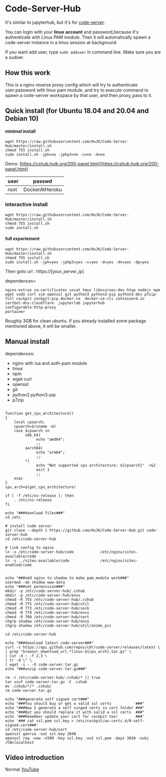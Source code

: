 # Code-Server-Hub
It's similar to jupyterhub, but it's for [code-server](https://github.com/cdr/code-server).

You can login with your **linux account** and password,because it's authenticate with Linux PAM module. 
Then it will automatically spawn a code-server instance in a tmux session at background.

If you want add user, type ```sudo adduser``` in command line. Make sure you are a sudoer.

## How this work
This is a nginx reverse proxy config which will try to authenticate user:password with linux pam module ,and try to execute command to spawn a code-server workspace by that user, and then proxy_pass to it.

## Quick install (for Ubuntu 18.04 and 20.04 and Debian 10)

#### minimal install
```
wget https://raw.githubusercontent.com/HuJK/Code-Server-Hub/master/install.sh
chmod 755 install.sh 
sudo install.sh -jph=no -jphp3=no -c=no -d=no
```

Demo:
[https://cshub.hujk.org/200-panel.html](https://cshub.hujk.org/200-panel.html) 

user|passwd
----|---------------
root|DockerAtHeroku

### interactive install
```
wget https://raw.githubusercontent.com/HuJK/Code-Server-Hub/master/install.sh
chmod 755 install.sh 
sudo install.sh
```


#### full experiement

```
wget https://raw.githubusercontent.com/HuJK/Code-Server-Hub/master/install.sh
chmod 755 install.sh 
sudo install.sh -jph=yes -jphp3=yes -c=yes -d=yes -dn=yes -dp=yes
```

Then goto url : https://\[your_server_ip\]


dependences=
```
nginx-extras ca-certificates socat tmux libncurses-dev htop nodejs npm wget sudo curl vim openssl git python3 python3-pip python3-dev p7zip-full cockpit cockpit-pcp docker-ce  docker-ce-cli containerd.io
certbot-dns-cloudflare  jupyterlab jupyterhub
configurable-http-proxy
portainer
```
Roughly 3GB for clean ubuntu. If you already installed some package mentioned above, it will be smaller.

## Manual install

dependences:

* nginx with lua and auth-pam module
* tmux
* npm
* wget curl
* openssl
* git
* python3 python3-pip
* p7zip

```

function get_cpu_architecture()
{
    local cpuarch;
    cpuarch=$(uname -m)
    case $cpuarch in
         x86_64)
              echo "amd64";
              ;;
         aarch64)
              echo "arm64";
              ;;
         *)
              echo "Not supported cpu architecture: ${cpuarch}"  >&2
              exit 1
              ;;
    esac
}
cpu_arch=$(get_cpu_architecture)

if [ -f /etc/os-release ]; then
    . /etc/os-release
fi

echo "###doenload files###"
cd /etc

# install Code server
git clone --depth 1 https://github.com/HuJK/Code-Server-Hub.git code-server-hub
cd /etc/code-server-hub

# link config to nginx
ln -s /etc/code-server-hub/code            /etc/nginx/sites-available/code
ln -s ../sites-available/code              /etc/nginx/sites-enabled/code


echo "###add nginx to shadow to make pam_module work###"
usermod -aG shadow www-data
echo "###set permission###"
mkdir -p /etc/code-server-hub/.cshub
mkdir -p /etc/code-server-hub/envs
chmod -R 755 /etc/code-server-hub/.cshub
chmod -R 775 /etc/code-server-hub/util
chmod -R 773 /etc/code-server-hub/sock
chmod -R 770 /etc/code-server-hub/envs
chmod -R 700 /etc/code-server-hub/cert
chgrp shadow /etc/code-server-hub/envs
chgrp shadow /etc/code-server-hub/util/anime_pic

cd /etc/code-server-hub

echo "###doenload latest code-server###"
curl -s https://api.github.com/repos/cdr/code-server/releases/latest \
| grep "browser_download_url.*linux-${cpu_arch}.tar.gz" \
| cut -d : -f 2,3 \
| tr -d \" \
| wget -i - -O code-server.tar.gz
echo "###unzip code-server.tar.gz###"

rm -r /etc/code-server-hub/.cshub/* || true
tar xzvf code-server.tar.gz -C .cshub
mv .cshub/*/* .cshub/
rm code-server.tar.gz

echo "###generate self signed cert###"
echo "###You should buy or get a valid ssl certs           ###"
echo "###Now I generate a self singed certs in cert folder ###"
echo "###But you should replace it with valid a ssl certs  ###"
echo '###Remember update your cert for cockpit too!        ###'
echo '### cat ssl.pem ssl.key > /etc/cockpit/ws-certs.d/0-self-signed.cert###'
cd /etc/code-server-hub/cert
openssl genrsa -out ssl.key 2048
openssl req -new -x509 -key ssl.key -out ssl.pem -days 3650 -subj /CN=localhost
```

## Video introduction

Normal [YouTube](https://www.youtube.com/watch?v=d66OmV22UFI)

